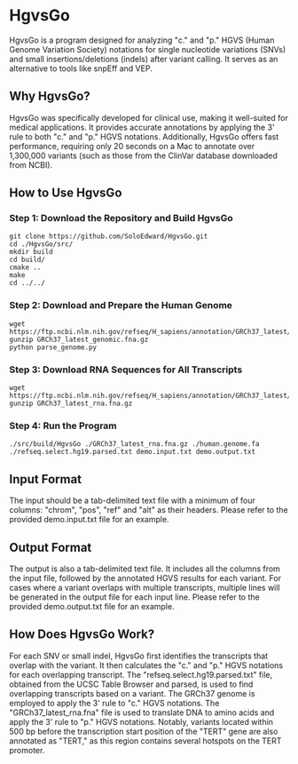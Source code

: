 # HgvsGo

HgvsGo is a program designed for analyzing "c." and "p." HGVS (Human Genome Variation Society) notations for single nucleotide variations (SNVs) and small insertions/deletions (indels) after variant calling. It serves as an alternative to tools like snpEff and VEP.

## Why HgvsGo?

HgvsGo was specifically developed for clinical use, making it well-suited for medical applications. It provides accurate annotations by applying the 3' rule to both "c." and "p." HGVS notations. Additionally, HgvsGo offers fast performance, requiring only 20 seconds on a Mac to annotate over 1,300,000 variants (such as those from the ClinVar database downloaded from NCBI).

## How to Use HgvsGo

### Step 1: Download the Repository and Build HgvsGo

```
git clone https://github.com/SoloEdward/HgvsGo.git
cd ./HgvsGo/src/
mkdir build
cd build/
cmake ..
make
cd ../../
```

### Step 2: Download and Prepare the Human Genome

```
wget https://ftp.ncbi.nlm.nih.gov/refseq/H_sapiens/annotation/GRCh37_latest/refseq_identifiers/GRCh37_latest_genomic.fna.gz
gunzip GRCh37_latest_genomic.fna.gz
python parse_genome.py
```

### Step 3: Download RNA Sequences for All Transcripts

```
wget https://ftp.ncbi.nlm.nih.gov/refseq/H_sapiens/annotation/GRCh37_latest/refseq_identifiers/GRCh37_latest_rna.fna.gz
gunzip GRCh37_latest_rna.fna.gz
```

### Step 4: Run the Program

```
./src/build/HgvsGo ./GRCh37_latest_rna.fna.gz ./human.genome.fa ./refseq.select.hg19.parsed.txt demo.input.txt demo.output.txt
```

## Input Format

The input should be a tab-delimited text file with a minimum of four columns: "chrom", "pos", "ref" and "alt" as their headers. Please refer to the provided demo.input.txt file for an example.

## Output Format

The output is also a tab-delimited text file. It includes all the columns from the input file, followed by the annotated HGVS results for each variant. For cases where a variant overlaps with multiple transcripts, multiple lines will be generated in the output file for each input line. Please refer to the provided demo.output.txt file for an example.

## How Does HgvsGo Work?

For each SNV or small indel, HgvsGo first identifies the transcripts that overlap with the variant. It then calculates the "c." and "p." HGVS notations for each overlapping transcript. The "refseq.select.hg19.parsed.txt" file, obtained from the UCSC Table Browser and parsed, is used to find overlapping transcripts based on a variant. The GRCh37 genome is employed to apply the 3' rule to "c." HGVS notations. The "GRCh37_latest_rna.fna" file is used to translate DNA to amino acids and apply the 3' rule to "p." HGVS notations. Notably, variants located within 500 bp before the transcription start position of the "TERT" gene are also annotated as "TERT," as this region contains several hotspots on the TERT promoter.
